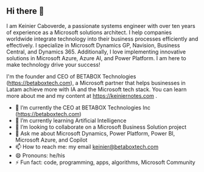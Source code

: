 ## Hi there 👋

I am Keinier Caboverde, a passionate systems engineer with over ten years of experience as a Microsoft solutions architect. I help companies worldwide integrate technology into their business processes efficiently and effectively. I specialize in Microsoft Dynamics GP, Navision, Business Central, and Dynamics 365. Additionally, I love implementing innovative solutions in Microsoft Azure, Azure AI, and Power Platform. I am here to make technology drive your success!

I'm the founder and CEO of BETABOX Technologies (https://betaboxtech.com), a Microsoft partner that helps businesses in Latam achieve more with IA and the Microsoft tech stack.
You can learn more about me and my content at https://keiniernotes.com .

- 🔭 I’m currently the CEO at BETABOX Technologies Inc (https://betaboxtech.com)
- 🌱 I’m currently learning Artificial Intelligence
- 👯 I’m looking to collaborate on a Microsoft Business Solution project
- 💬 Ask me about Microsoft Dynamics, Power Platform, Power BI, Microsoft Azure, and Copilot
- 📫 How to reach me: my email keinier@betaboxtech.com
- 😄 Pronouns: he/his
- ⚡ Fun fact: code, programming, apps, algorithms, Microsoft Community
